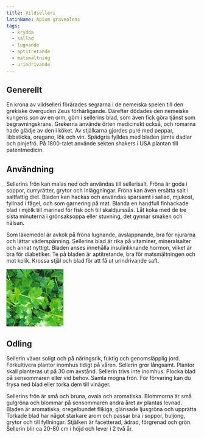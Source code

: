 ```yaml
---
title: Vildselleri
latinName: Apium graveolens
tags:
  - krydda
  - sallad
  - lugnande
  - aptitretande
  - matsmältning
  - urindrivande
---
```


## Generellt

En krona av vildselleri förärades segrarna i de nemeiska spelen till den grekiske överguden Zeus förhärligande. Därefter dödades den nemeiske kungens son av en orm, göm i sellerins blad, som även fick göra tjänst som begravningskrans. Grekerna använde örten medicinskt också, och romarna hade glädje av den i köket. Av stjälkarna gjordes puré med peppar, libbsticka, oregano, lök och vin. Spädgris fylldes med bladen jämte dadlar och pinjefrö. På 1800-talet använde sekten shakers i USA plantan till patentmedicin.

## Användning

Sellerins frön kan malas ned och användas till sellerisalt. Fröna är goda i soppor, curryrätter, grytor och inläggningar. Fröna kan även ersätta salt i saltfattig diet. Bladen kan hackas och användas sparsamt i sallad, mjukost, fyllnad i fågel, och som garnering på mat. Blanda en handfull finhackade blad i mjölk till marinad för fisk och till skaldjurssås. Låt koka med de tre sista minuterna i grönsaksoppa eller stuvning, det gynnar smaken och hälsan.

Som läkemedel är avkok på fröna lugnande, avslappnande, bra för njurarna och lättar väderspänning. Sellerins blad är rika på vitaminer, mineralsalter och annat nyttigt. Bladen anses innehålla insulinliknande hormon, vilket är bra för diabetiker. Te på bladen är aptitretande, bra för matsmältningen och mot kolik. Krossa stjäl och blad för att få ut urindrivande saft.

![](/static/img/apium-graveolens-2.jpg)

## Odling

Sellerin växer soligt och på näringsrik, fuktig och genomsläpplig jord. Förkultivera plantor inomhus tidigt på våren. Sellerin gror långsamt. Plantor skall planteras ut på 30 cm avstånd. Sellerin trivs inte inomhus. Plocka blad på sensommaren eller vid behov. Samla mogna frön. För förvaring kan du frysa ned blad eller torka dem till vinäger.

Sellerins frön är små och bruna, ovala och aromatiska. Blommorna är små gulgröna och blommar på sensommaren andra året av plantas levnad. Bladen är aromatiska, oregelbundet flikiga, glänsade ljusgröna och upprätta. Torkade blad har något starkare arom och passar bra i soppor, buljong, grytor och till fyllningar. Stjälken är facetterad, ådrad, förgrenad och grön. Sellerin blir ca 20-80 cm i höjd och lever i 2 två år.
